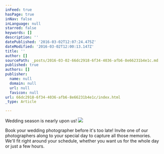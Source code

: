 ```yaml
---
inFeed: true
hasPage: true
inNav: false
inLanguage: null
starred: false
keywords: []
description: ''
datePublished: '2016-03-02T12:07:24.475Z'
dateModified: '2016-03-02T12:00:13.147Z'
title: ''
author: []
sourcePath: _posts/2016-03-02-66dc2918-6f34-4036-afb6-8e66231b4e1c.md
published: true
authors: []
publisher:
  name: null
  domain: null
  url: null
  favicon: null
url: 66dc2918-6f34-4036-afb6-8e66231b4e1c/index.html
_type: Article

---
```

Wedding season is nearly upon us!
![](https://the-grid-user-content.s3-us-west-2.amazonaws.com/876b56d2-bee6-40d0-873e-e9a5c8009792.jpg)

Book your wedding photographer before it's too late! Invite one of our photographers along to your special day to capture all those memories. We'll fit right around your schedule, whether you want us for the whole day or just a few hours.